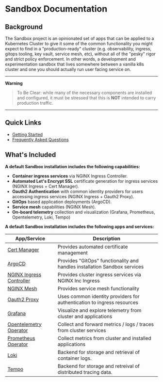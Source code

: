 # Sandbox Documentation

## Background

The Sandbox project is an opinionated set of apps that can be applied to a Kubernetes Cluster to
give it some of the common functionality you might expect to find in a "production-ready" cluster
(e.g. observability, ingress, gitops tooling, key vault, service mesh, etc), without all of the "pesky" rigor
and strict policy enforcement. In other words, a development and experimentation sandbox that lives
somewhere between a vanilla k8s cluster and one you should actually run user facing service on.

---
**Warning**

> To Be Clear: while many of the necessary components are installed and configured, 
> it must be stressed that this is **NOT** intended to carry production traffic.

---

## Quick Links

* [Getting Started](installation/choose-a-method.md)
* [Frequently Asked Questions](faq.md)

## What's Included

**A default Sandbox installation includes the following capabilities:**

* **Container ingress services** via NGINX Ingress Controller.
* **Automated Let's Encrypt SSL** certificate generation for ingress services (NGINX Ingress + Cert Manager).
* **Oauth2 Authentication** with common identity providers for users accessing ingress services (NGINX Ingress + Oauth2 Proxy).
* **GitOps** based application deployments (ArgoCD).
* **Service mesh** capabilities (NGINX Mesh).
* **On-board telemetry** collection and visualization (Grafana, Prometheus, Opentelemetry, Loki, Tempo)

**A default Sandbox installation includes the following apps and services:**

|               App/Service                 |               Description                 |
|-------------------------------------------|-------------------------------------------|
| [Cert Manager](https://cert-manager.io/)  | Provides automated certificate management |
| [ArgoCD](https://argo-cd.readthedocs.io/) | Provides "GitOps" functionality and handles installation Sandbox services |
| [NGINX Ingress Controller](https://docs.nginx.com/nginx-ingress-controller/) | Provides cluster ingress services via NGINX Inc Ingress |
| [NGINX Mesh](https://www.nginx.com/products/nginx-service-mesh/) | Provides service mesh functionality |
| [Oauth2 Proxy](https://oauth2-proxy.github.io/oauth2-proxy/) | Uses common identity providers for authentication to ingress resources |
| [Grafana](https://grafana.com/)           | Visualize and explore telemetry from cluster and applications |
| [Opentelemetry Operator](https://github.com/open-telemetry/opentelemetry-operator) | Collect and forward metrics / logs / traces from cluster services |
| [Prometheus Operator](https://github.com/prometheus-operator/prometheus-operator) | Collect metrics from cluster and installed applications |
| [Loki](https://grafana.com/oss/loki/)     | Backend for storage and retrieval of container logs. |
| [Tempo](https://grafana.com/oss/tempo/)   | Backend for storage and retreival of distributed tracing data. |

